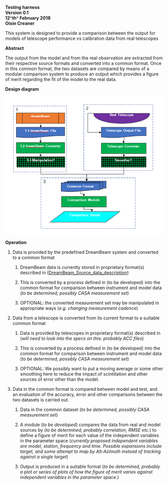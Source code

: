 **Testing harness\
Version 0.1\
12^th^ February 2018\
Oisin Creaner**

This system is designed to provide a comparison between the output for
models of telescope performance vs calibration data from real telescopes

**Abstract**

The output from the model and from the real observation are extracted
from their respective source formats and converted into a common format.
Once in this common format, the two datasets are compared by means of a
modular comparison system to produce an output which provides a figure
of merit regarding the fit of the model to the real data.

**Design diagram**

![Design Diagram](images/testHarness_Fig1.PNG)

**Operation**

1.  Data is provided by the predefined DreamBeam system and converted to
    a common format

    1.  DreamBeam data is currently stored in proprietary format(s)
        described in ([DreamBeam_Source_data_description](DreamBeam_Source_data_description.md))

    2.  This is converted by a process defined in (to be developed) into
        the common format for comparison between instrument and model
        data (*to be determined, possibly CASA measurement set*)

    3.  OPTIONAL: the converted measurement set may be manipulated in
        appropriate ways (*e.g. changing measurement cadence*)

2.  Data from a telescope is converted from its current format to a
    suitable common format

    1.  Data is provided by telescopes in proprietary format(s)
        described in (*will need to look into the specs on this: probably
        ACC files*)

    2.  This is converted by a process defined in (to be developed) into
        the common format for comparison between instrument and model
        data (*to be determined, possibly CASA measurement set*)

    3.  OPTIONAL: We possibly want to put a moving average or some other
        smoothing here to reduce the impact of scintillation and other
        sources of error other than the model.

3.  Data in the common format is compared between model and test, and an
    evaluation of the accuracy, error and other comparisons between the
    two datasets is carried out.

    1.  Data in the common dataset (*to be determined, possibly CASA
        measurement set*)

    2.  A module (*to be developed*) compares the data from real and model
        sources by (*to be determined, probably correlation, RMSE etc.*)
        to define a figure of merit for each value of the independent
        variables in the parameter space (*currently proposed independent
        variables are model, station, frequency and time. Possible
        expansions include target, and some attempt to map by
        Alt-Azimuth instead of tracking against a single target*)

    3.  Output is produced in a suitable format (*to be determined,
        probably a plot or series of plots of how the figure of merit
        varies against independent variables in the parameter space.*)
